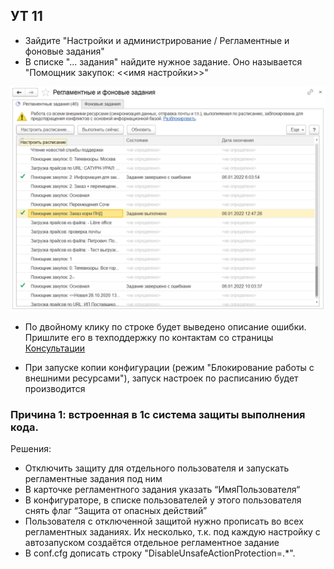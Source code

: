## УТ 11
- Зайдите "Настройки и администрирование / Регламентные и фоновые задания"
- В списке "... задания" найдите нужное задание. Оно называется "Помощник закупок: <<имя настройки>>"

![](_attachments/Pasted%20image%2020220106130521.png)

- По двойному клику по строке будет выведено описание ошибки. Пришлите его в техподдержку по контактам со страницы [Консультации](../Консультации.md)

- При запуске копии конфигурации (режим "Блокирование работы с внешними ресурсами"), запуск настроек по расписанию будет производится

### Причина 1: встроенная в 1с система защиты выполнения кода.

Решения:
- Отключить защиту для отдельного пользователя и запускать регламентные задания под ним
- В карточке регламентного задания указать “ИмяПользователя“
- В конфигураторе, в списке пользователей у этого пользователя снять флаг “Защита от опасных действий”
- Пользователя с отключенной защитой нужно прописать во всех регламентных заданиях. Их несколько, т.к. под каждую настройку с автозапуском создаётся отдельное регламентное задание
-   В conf.cfg дописать строку "DisableUnsafeActionProtection=.*".
